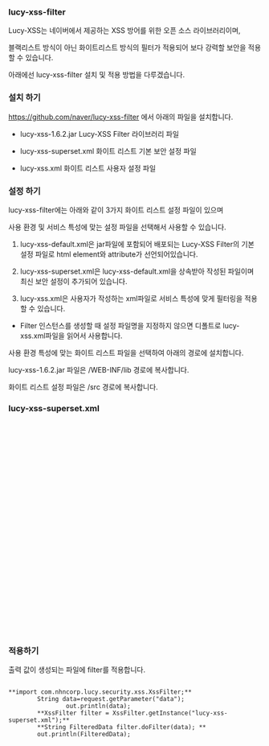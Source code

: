 ### lucy-xss-filter

Lucy-XSS는 네이버에서 제공하는 XSS 방어를 위한 오픈 소스 라이브러리이며, 

블랙리스트 방식이 아닌 화이트리스트 방식의 필터가 적용되어 보다 강력할 보안을 적용할 수 있습니다.

아래에선 lucy-xss-filter 설치 및 적용 방법을 다루겠습니다.

### 설치 하기

https://github.com/naver/lucy-xss-filter 에서 아래의 파일을 설치합니다.

- lucy-xss-1.6.2.jar    Lucy-XSS Filter 라이브러리 파일

- lucy-xss-superset.xml 화이트 리스트 기본 보안 설정 파일

- lucy-xss.xml          화이트 리스트 사용자 설정 파일

### 설정 하기

lucy-xss-filter에는 아래와 같이 3가지 화이트 리스트 설정 파일이 있으며

사용 환경 및 서비스 특성에 맞는 설정 파일을 선택해서 사용할 수 있습니다.

1. lucy-xss-default.xml은 jar파일에 포함되어 배포되는 Lucy-XSS Filter의 
   기본 설정 파일로 html element와 attribute가 선언되어있습니다.

2. lucy-xss-superset.xml은 lucy-xss-default.xml을 상속받아 작성된 파일이며 
   최신 보안 설정이 추가되어 있습니다.

3. lucy-xss.xml은 사용자가 작성하는 xml파일로 서비스 특성에 맞게 필터링을 적용할 수 있습니다.

* Filter 인스턴스를 생성할 때 설정 파일명을 지정하지 않으면 디폴트로 lucy-xss.xml파일을 읽어서 사용합니다.

사용 환경 특성에 맞는 화이트 리스트 파일을 선택하여 아래의 경로에 설치합니다. 

lucy-xss-1.6.2.jar 파일은 /WEB-INF/lib 경로에 복사합니다.

화이트 리스트 설정 파일은 /src 경로에 복사합니다.

### lucy-xss-superset.xml

<pre><code>

<?xml version="1.0" encoding="UTF-8"?>
<config xmlns="http://www.nhncorp.com/lucy-xss"
	extends="lucy-xss-default.xml">
	<elementRule>
		<element name="body" disable="true" />
		<element name="embed" disable="true" />
		<element name="iframe" disable="true" />
		<element name="meta" disable="true" />
		<element name="object" disable="true" />
		<element name="script" disable="true" />
		<element name="style" disable="true" />
	</elementRule>
		<attributeRule>
		<attribute name="data" base64Decoding="true">
			<notAllowedPattern><![CDATA[(?i:s\\*c\\*r\\*i\\*p\\*t)]]></notAllowedPattern>
			<notAllowedPattern><![CDATA[&[#\\%x]+[\da-fA-F][\da-fA-F]+]]></notAllowedPattern>
		</attribute>
		<attribute name="src" base64Decoding="true">
			<notAllowedPattern><![CDATA[(?i:s\\*c\\*r\\*i\\*p\\*t)]]></notAllowedPattern>
			<notAllowedPattern><![CDATA[&[#\\%x]+[\da-fA-F][\da-fA-F]+]]></notAllowedPattern>
		</attribute>
		<attribute name="style">
			<notAllowedPattern><![CDATA[(?i:e\\*x\\*p\\*r\\*e\\*s\\*s\\*i\\*o\\*n)]]></notAllowedPattern>
			<notAllowedPattern><![CDATA[&[#\\%x]+[\da-fA-F][\da-fA-F]+]]></notAllowedPattern>
		</attribute>
	</attributeRule>
	
</config>

</code></pre>

### 적용하기

출력 값이 생성되는 파일에 filter를 적용합니다.

<pre><code>
**import com.nhncorp.lucy.security.xss.XssFilter;**
		String data=request.getParameter("data");
				out.println(data);
		**XssFilter filter = XssFilter.getInstance("lucy-xss-superset.xml");**
		**String FilteredData filter.doFilter(data); **
		out.println(FilteredData);
		</code></pre>

		


